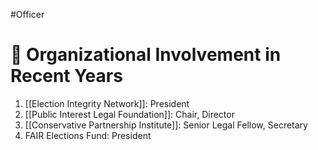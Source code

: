 #Officer 
# 💼 Organizational Involvement in Recent Years

1. [[Election Integrity Network]]: President
3. [[Public Interest Legal Foundation]]: Chair, Director
4. [[Conservative Partnership Institute]]: Senior Legal Fellow, Secretary
5. FAIR Elections Fund: President